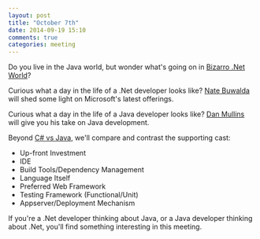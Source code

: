 ```yaml
---
layout: post
title: "October 7th"
date: 2014-09-19 15:10
comments: true
categories: meeting
---
```

Do you live in the Java world, but wonder what's going
on in [Bizarro .Net World][biz]?

Curious what a day in the life of a .Net developer looks like? [Nate
Buwalda] will shed some light on Microsoft's latest offerings.

Curious what a day in the life of a Java developer looks like? [Dan
Mullins] will give you his take on Java development.

Beyond [C# vs Java][vs], we'll compare and contrast the supporting cast:

* Up-front Investment
* IDE
* Build Tools/Dependency Management
* Language Itself
* Preferred Web Framework
* Testing Framework (Functional/Unit)
* Appserver/Deployment Mechanism

If you're a .Net developer thinking about Java, or a Java developer
thinking about .Net, you'll find something interesting in this meeting.

[Dan Mullins]: http://twitter.com/dmullins
[Nate Buwalda]: http://twitter.com/scotchnate
[biz]: http://en.wikipedia.org/wiki/Bizarro_World
[vs]: https://www.youtube.com/watch?v=YRfbenxk-Ic
